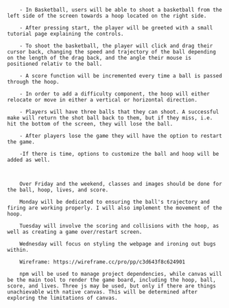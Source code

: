     	- In Basketball, users will be able to shoot a basketball from the left side of the screen towards a hoop located on the right side. 

        - After pressing start, the player will be greeted with a small tutorial page explaining the controls. 

        - To shoot the basketball, the player will click and drag their cursor back, changing the speed and trajectory of the ball depending on the length of the drag back, and the angle their mouse is positioned relativ to the ball. 

        - A score function will be incremented every time a ball is passed through the hoop. 

        - In order to add a difficulty component, the hoop will either relocate or move in either a vertical or horizontal direction. 

        - Players will have three balls that they can shoot. A successful make will return the shot ball back to them, but if they miss, i.e. hit the bottom of the screen, they will lose the ball. 

        - After players lose the game they will have the option to restart the game.

        -If there is time, options to customize the ball and hoop will be added as well.



        Over Friday and the weekend, classes and images should be done for the ball, hoop, lives, and score. 

        Monday will be dedicated to ensuring the ball's trajectory and firing are working properly. I will also implement the movement of the hoop.
        
        Tuesday will involve the scoring and collisions with the hoop, as well as creating a game over/restart screen.

        Wednesday will focus on styling the webpage and ironing out bugs within.

        Wireframe: https://wireframe.cc/pro/pp/c3d643f8c624901

        npm will be used to manage project dependencies, while canvas will be the main tool to render the game board, including the hoop, ball, score, and lives. Three js may be used, but only if there are things unachievable with native canvas. This will be determined after exploring the limitations of canvas. 